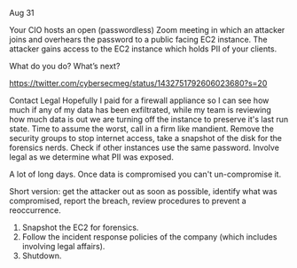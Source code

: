 
Aug 31

Your CIO hosts an open (passwordless) Zoom meeting in which an attacker joins and overhears the password to a public facing EC2 instance. The attacker gains access to the EC2 instance which holds PII of your clients.

What do you do? What’s next?

https://twitter.com/cybersecmeg/status/1432751792606023680?s=20

Contact Legal
Hopefully I paid for a firewall appliance so I can see how much if any of my data has been exfiltrated, while my team is reviewing how much data is out we are turning off the instance to preserve it's last run state. Time to assume the worst, call in a firm like mandient.
Remove the security groups to stop internet access, take a snapshot of the disk for the forensics nerds. Check if other instances use the same password. Involve legal as we determine what PII was exposed.

A lot of long days. Once data is compromised you can't un-compromise it.

Short version: get the attacker out as soon as possible, identify what was compromised, report the breach, review procedures to prevent a reoccurrence.

1. Snapshot the EC2 for forensics.
2. Follow the incident response policies of the company (which includes involving legal affairs).
3. Shutdown.
